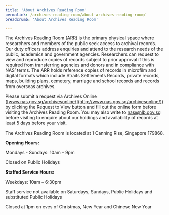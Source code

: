 ```yaml
---
title: 'About Archives Reading Room'
permalink: /archives-reading-room/about-archives-reading-room/
breadcrumb: 'About Archives Reading Room'

---
```



The Archives Reading Room (ARR) is the primary physical space where researchers and members of the public seek access to archival records. Our duty officers address enquiries and attend to the research needs of the public, academics and government agencies. Researchers can request to view and reproduce copies of records subject to prior approval if this is required from transferring agencies and donors and in compliance with NAS’ terms. The ARR holds reference copies of records in microfilm and digital formats which include Straits Settlements Records, private records, maps, building plans, cemetery, marriage and school records and records from overseas archives.

Please submit a request via Archives Online ([www.nas.gov.sg/archivesonline/](http://www.nas.gov.sg/archivesonline/)) by clicking the Request to View button and fill out the online form before visiting the Archives Reading Room. You may also write to [nas@nlb.gov.sg](mailto:nas@nlb.gov.sg) before visiting to enquire about our holdings and availability of records at least 5 days before your visit.

The Archives Reading Room is located at 1 Canning Rise, Singapore 179868.

**Opening Hours:**

Mondays - Sundays: 10am – 9pm

Closed on Public Holidays

**Staffed Service Hours:**

Weekdays: 10am – 6:30pm

Staff service not available on Saturdays, Sundays, Public Holidays and substituted Public Holidays

Closed at 1pm on eves of Christmas, New Year and Chinese New Year
